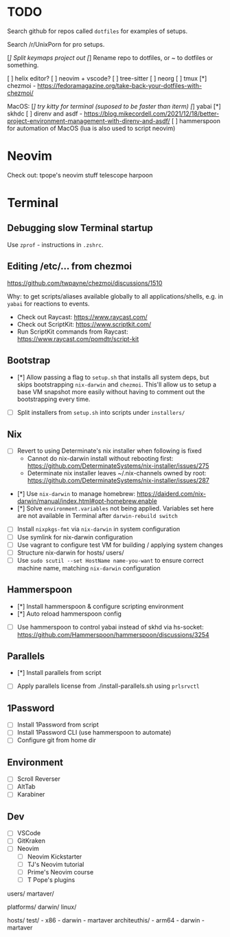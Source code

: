 # TODO

Search github for repos called `dotfiles` for examples of setups.

Search /r/UnixPorn for pro setups.

[*] Split keymaps project out
[*] Rename repo to dotfiles, or ~ to dotfiles or something.

[ ] helix editor?
[ ] neovim + vscode?
[ ] tree-sitter
[ ] neorg
[ ] tmux
[*] chezmoi - https://fedoramagazine.org/take-back-your-dotfiles-with-chezmoi/

MacOS:
[*] try kitty for terminal (suposed to be faster than iterm)
[*] yabai
[*] skhdc
[ ] direnv and asdf - https://blog.mikecordell.com/2021/12/18/better-project-environment-management-with-direnv-and-asdf/
[ ] hammerspoon for automation of MacOS (lua is also used to script neovim)

# Neovim

Check out:
tpope's neovim stuff
telescope
harpoon

# Terminal

## Debugging slow Terminal startup

Use `zprof` - instructions in `.zshrc`.

## Editing /etc/... from chezmoi

https://github.com/twpayne/chezmoi/discussions/1510

Why: to get scripts/aliases available globally to all applications/shells, e.g. in `yabai` for reactions to events.

- Check out Raycast: https://www.raycast.com/
- Check out ScriptKit: https://www.scriptkit.com/
- Run ScriptKit commands from Raycast: https://www.raycast.com/pomdtr/script-kit

## Bootstrap

- [*] Allow passing a flag to `setup.sh` that installs all system deps, but skips bootstrapping `nix-darwin` and `chezmoi`.
  This'll allow us to setup a base VM snapshot more easily without having to comment out the bootstrapping every time.
- [ ] Split installers from `setup.sh` into scripts under `installers/`

## Nix

- [ ] Revert to using Determinate's nix installer when following is fixed
  - Cannot do nix-darwin install without rebooting first: https://github.com/DeterminateSystems/nix-installer/issues/275
  - Determinate nix installer leaves ~/.nix-channels owned by root: https://github.com/DeterminateSystems/nix-installer/issues/287
- [*] Use `nix-darwin` to manage homebrew: https://daiderd.com/nix-darwin/manual/index.html#opt-homebrew.enable
- [*] Solve `environment.variables` not being applied. Variables set here are not available in Terminal after `darwin-rebuild switch`
- [ ] Install `nixpkgs-fmt` via `nix-darwin` in system configuration
- [ ] Use symlink for nix-darwin configuration
- [ ] Use vagrant to configure test VM for building / applying system changes
- [ ] Structure nix-darwin for hosts/ users/
- [ ] Use `sudo scutil --set HostName name-you-want` to ensure correct machine name, matching `nix-darwin` configuration

## Hammerspoon

- [*] Install hammerspoon & configure scripting environment
- [*] Auto reload hammerspoon config
- [ ] Use hammerspoon to control yabai instead of skhd via hs-socket: https://github.com/Hammerspoon/hammerspoon/discussions/3254

## Parallels

- [*] Install parallels from script
- [ ] Apply parallels license from ./install-parallels.sh using `prlsrvctl`

## 1Password

- [ ] Install 1Password from script
- [ ] Install 1Password CLI (use hammerspoon to automate)
- [ ] Configure git from home dir

## Environment

- [ ] Scroll Reverser
- [ ] AltTab
- [ ] Karabiner

## Dev

- [ ] VSCode
- [ ] GitKraken
- [ ] Neovim
  - [ ] Neovim Kickstarter
  - [ ] TJ's Neovim tutorial
  - [ ] Prime's Neovim course
  - [ ] T Pope's plugins

users/
martaver/

platforms/
darwin/
linux/

hosts/
test/ - x86 - darwin - martaver
architeuthis/ - arm64 - darwin - martaver
